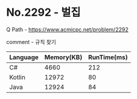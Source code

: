 # No.2292 - 벌집
Q Path - https://www.acmicpc.net/problem/2292

comment - 규칙 찾기

Language | Memory(KB) | RunTime(ms)
------------ | ------------- | ------
C# | 4660 | 212
Kotlin | 12972 | 80
Java | 12924 | 84 